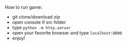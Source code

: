 How to run game:
- git clone/download zip
- open console if src folder
- type `python -m http.server`
- open your favorite browser and type `localhost:8000`
- enjoy!
